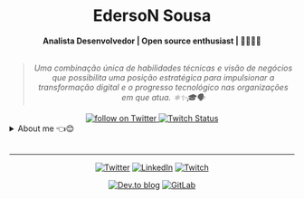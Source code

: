 <h1 align="center"> EdersoN Sousa </h1>
    
<div align="center">
<b>Analista Desenvolvedor | Open source enthusiast | 🐧🏳️‍🏴🚩</b>
<br>
<br>

<blockquote>
    <p><i>
        Uma combinação única de habilidades técnicas e visão de negócios que possibilita uma posição estratégica para impulsionar a transformação digital e o progresso tecnológico nas organizações em que atua. ⚛✨🎓🗣️
    </i></p>
</blockquote>
</div>

<div align="center">
    <a href="https://twitter.com/intent/follow?screen_name=edersonsousa">
        <img src="https://img.shields.io/twitter/follow/edersonsousa?style=social&logo=twitter"
            alt="follow on Twitter">
    </a>
    <a href="https://www.twitch.tv/EdRocha3">
        <img src="https://img.shields.io/twitch/status/vcwild?style=social"
             alt="Twitch Status">
    </a>
    <!-- <a href="https://wakatime.com/@edersonsousa">
        <img src="https://wakatime.com/badge/user/70b4fcb6-ef30-442e-a3ba-7f6b57d6f7e4.svg?style=social"
             alt="Wakatime">    -->
    </a>
</div>

<details closed>
<summary>About me 👈😊</summary>

---


<div align="right" style="margin:auto">
     <a href="https://github.com/edersonsousa">
        <img height="170em"
             src="https://github-readme-stats.vercel.app/api/top-langs/?username=edersonsousa&hide=html,jupyter%20notebook&langs_count=6&hide_border=true&layout=compact&show_icons=true&line_height=24&theme=transparent&title_color=4a86d1&custom_title=My%20favorite%20languages"
             alt="Most used languages"
             align="right">
    </a>
</div>


Olá!! me chamo [**@edersonsousa**](https://twitter.com/edersonsousa) :wave:😊

Uma combinação única de habilidades técnicas e visão de negócios possibilita uma posição estratégica para impulsionar a transformação digital e o progresso tecnológico nas organizações em que atua.

Graduando em Engenharia da Computação e Tecnólogo em Análise e Desenvolvimento de Sistemas.

<div>
    <div align="right" style="margin:auto">
         <!--<a href="https://wakatime.com/@edersonsousa">
            <img width="300em" src="https://github-readme-stats.vercel.app/api/wakatime?username=edersonsousa&theme=transparent&hide_border=true&hide=markdown,html&hide_title=true&line_height=50&langs_count=4&layout=default"
                 alt="Wakatime stats" align="right" />
        </a> -->
    </div>

... 
 

</div>
</details>

<br/>

---

<div align="center">

[![Twitter](https://img.shields.io/badge/Twitter-%231DA1F2.svg?style=for-the-badge&logo=Twitter&logoColor=white)](https://twitter.com/edersonsousa)
[![LinkedIn](https://img.shields.io/badge/linkedin-%230077B5.svg?style=for-the-badge&logo=linkedin&logoColor=white)](https://www.linkedin.com/in/edersonssousa/)
[![Twitch](https://img.shields.io/badge/Twitch-%239146FF.svg?style=for-the-badge&logo=Twitch&logoColor=white)](https://www.twitch.tv/EdRocha3)

[![Dev.to blog](https://img.shields.io/badge/dev.to-0A0A0A?style=for-the-badge&logo=dev.to&logoColor=white)](https://dev.to/edersonsousa)
[![GitLab](https://img.shields.io/badge/gitlab-%23181717.svg?style=for-the-badge&logo=gitlab&logoColor=white)](https://gitlab.com/edersonsousa)

</div>

